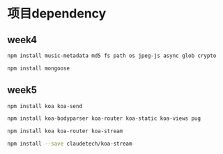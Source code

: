 # 项目dependency

## week4

```bash
npm install music-metadata md5 fs path os jpeg-js async glob crypto

npm install mongoose
```

## week5
```bash
npm install koa koa-send

npm install koa-bodyparser koa-router koa-static koa-views pug

npm install koa koa-router koa-stream

npm install --save claudetech/koa-stream


```